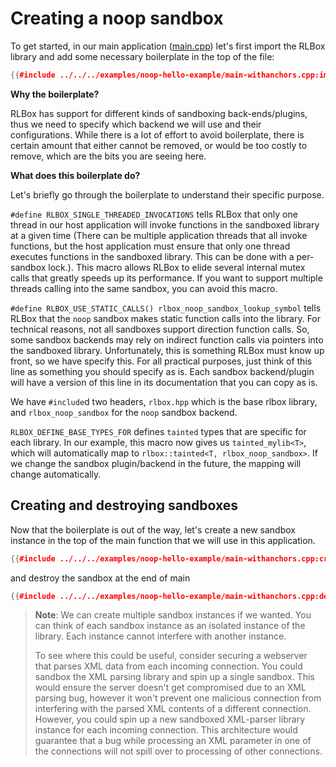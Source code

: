 # Creating a noop sandbox

To get started, in our main application
([main.cpp](/examples/hello-example/main.cpp)) let's first import the RLBox
library and add some necessary boilerplate in the top of the file:

```cpp
{{#include ../../../examples/noop-hello-example/main-withanchors.cpp:imports}}
```

**Why the boilerplate?**

RLBox has support for different kinds of sandboxing back-ends/plugins, thus we
need to specify which backend we will use and their configurations. While there
is a lot of effort to avoid boilerplate, there is certain amount that either
cannot be removed, or would be too costly to remove, which are the bits you are
seeing here.

**What does this boilerplate do?**

Let's briefly go through the boilerplate to understand their specific purpose.

`#define RLBOX_SINGLE_THREADED_INVOCATIONS` tells RLBox that only one thread in
our host application will invoke functions in the sandboxed library at a given
time (There can be multiple application threads that all invoke functions, but
the host application must ensure that only one thread executes functions in the
sandboxed library. This can be done with a per-sandbox lock.). This macro allows
RLBox to elide several internal mutex calls that greatly speeds up its
performance. If you want to support multiple threads calling into the same
sandbox, you can avoid this macro.

`#define RLBOX_USE_STATIC_CALLS() rlbox_noop_sandbox_lookup_symbol` tells RLBox
that the `noop` sandbox makes static function calls into the library. For
technical reasons, not all sandboxes support direction function calls. So, some
sandbox backends may rely on indirect function calls via pointers into the
sandboxed library. Unfortunately, this is something RLBox must know up front, so
we have specify this. For all practical purposes, just think of this line as
something you should specify as is. Each sandbox backend/plugin will have a
version of this line in its documentation that you can copy as is.

We have `#include`d two headers, `rlbox.hpp` which is the base rlbox library,
and `rlbox_noop_sandbox` for the `noop` sandbox backend.

`RLBOX_DEFINE_BASE_TYPES_FOR` defines `tainted` types that are specific for each
library. In our example, this macro now gives us `tainted_mylib<T>`, which will
automatically map to `rlbox::tainted<T, rlbox_noop_sandbox>`. If we change the
sandbox plugin/backend in the future, the mapping will change automatically.

## Creating and destroying sandboxes

Now that the boilerplate is out of the way, let's create a new sandbox instance
in the top of the main function that we will use in this application.

```cpp
{{#include ../../../examples/noop-hello-example/main-withanchors.cpp:create}}
```

and destroy the sandbox at the end of main

```cpp
{{#include ../../../examples/noop-hello-example/main-withanchors.cpp:destroy}}
```

> **Note**: We can create multiple sandbox instances if we wanted. You can think
> of each sandbox instance as an isolated instance of the library. Each instance
> cannot interfere with another instance.
>
> To see where this could be useful, consider securing a webserver that parses
> XML data from each incoming connection. You could sandbox the XML parsing
> library and spin up a single sandbox. This would ensure the server doesn't get
> compromised due to an XML parsing bug, however it won't prevent one malicious
> connection from interfering with the parsed XML contents of a different
> connection. However, you could spin up a new sandboxed XML-parser library
> instance for each incoming connection. This architecture would guarantee that
> a bug while processing an XML parameter in one of the connections will not
> spill over to processing of other connections.

